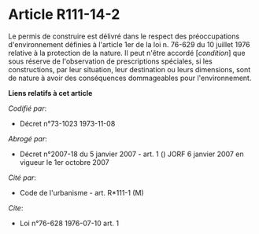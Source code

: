 # Article R111-14-2

Le permis de construire est délivré dans le respect des préoccupations d'environnement définies à l'article 1er de la loi n.
76-629 du 10 juillet 1976 relative à la protection de la nature. Il peut n'être accordé [*condition*] que sous réserve de
l'observation de prescriptions spéciales, si les constructions, par leur situation, leur destination ou leurs dimensions,
sont de nature à avoir des conséquences dommageables pour l'environnement.

**Liens relatifs à cet article**

_Codifié par_:

  - Décret n°73-1023 1973-11-08

_Abrogé par_:

  - Décret n°2007-18 du 5 janvier 2007 - art. 1 () JORF 6 janvier 2007 en vigueur le 1er octobre 2007

_Cité par_:

  - Code de l'urbanisme - art. R*111-1 (M)

_Cite_:

  - Loi n°76-628 1976-07-10 art. 1
